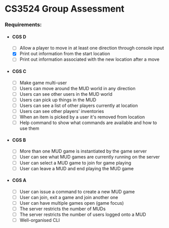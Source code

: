 # CS3524 Group Assessment

### Requirements:
- #### CGS D
    - [ ] Allow a player to move in at least one direction through console input
    - [x] Print out information from the start location
    - [ ] Print out information associated with the new location after a move
- #### CGS C
    - [ ] Make game multi-user
    - [ ] Users can move around the MUD world in any direction
    - [ ] Users can see other users in the MUD world
    - [ ] Users can pick up things in the MUD
    - [ ] Users can see a list of other players currently at location
    - [ ] Users can see other players' inventories
    - [ ] When an item is picked by a user it's removed from location
    - [ ] Help command to show what commands are available and how to use them
- #### CGS B
    - [ ] More than one MUD game is instantiated by the game server
    - [ ] User can see what MUD games are currently running on the server
    - [ ] User can select a MUD game to join for game playing
    - [ ] User can leave a MUD and end playing the MUD game
- #### CGS A
    - [ ] User can issue a command to create a new MUD game
    - [ ] User can join, exit a game and join another one
    - [ ] User can have multiple games open (game focus)
    - [ ] The server restricts the number of MUDs
    - [ ] The server restricts the number of users logged onto a MUD
    - [ ] Well-organised CLI
